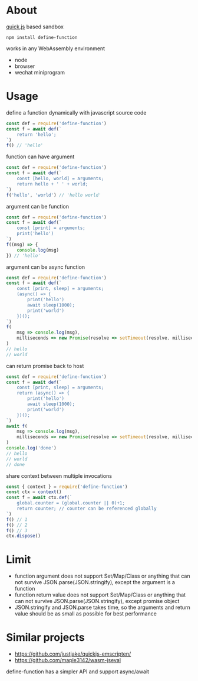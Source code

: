 # About

[quick.js](https://bellard.org/quickjs/) based sandbox

```
npm install define-function
```

works in any WebAssembly environment

* node
* browser
* wechat miniprogram

# Usage

define a function dynamically with javascript source code

```js
const def = require('define-function')
const f = await def(`
    return 'hello';
`)
f() // 'hello'
```

function can have argument

```js
const def = require('define-function')
const f = await def(`
    const [hello, world] = arguments;
    return hello + ' ' + world;
`)
f('hello', 'world') // 'hello world'
```

argument can be function

```js
const def = require('define-function')
const f = await def(`
    const [print] = arguments;
    print('hello')
`)
f((msg) => {
    console.log(msg)
}) // 'hello'
```

argument can be async function

```js
const def = require('define-function')
const f = await def(`
    const [print, sleep] = arguments;
    (async() => {
        print('hello')
        await sleep(1000);
        print('world')
    })();
`)
f(
    msg => console.log(msg),
    milliseconds => new Promise(resolve => setTimeout(resolve, milliseconds))
) 
// hello
// world
```

can return promise back to host

```js
const def = require('define-function')
const f = await def(`
    const [print, sleep] = arguments;
    return (async() => {
        print('hello')
        await sleep(1000);
        print('world')
    })();
`)
await f(
    msg => console.log(msg),
    milliseconds => new Promise(resolve => setTimeout(resolve, milliseconds))
)
console.log('done')
// hello
// world
// done
```

share context between multiple invocations

```js
const { context } = require('define-function')
const ctx = context()
const f = await ctx.def(`
    global.counter = (global.counter || 0)+1;
    return counter; // counter can be referenced globally
`)
f() // 1
f() // 2
f() // 3
ctx.dispose()
```

# Limit

* function argument does not support Set/Map/Class or anything that can not survive JSON.parse(JSON.stringify), except the argument is a function
* function return value does not support Set/Map/Class or anything that can not survive JSON.parse(JSON.stringify), except promise object
* JSON.stringify and JSON.parse takes time, so the arguments and return value should be as small as possible for best performance

# Similar projects

* https://github.com/justjake/quickjs-emscripten/
* https://github.com/maple3142/wasm-jseval

define-function has a simpler API and support async/await
